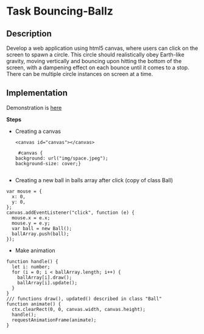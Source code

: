 # Task Bouncing-Ballz

## Description 
Develop a web application using html5 canvas, where users can click on the screen to spawn a circle. This circle should realistically obey Earth-like gravity, moving vertically and bouncing upon hitting the bottom of the screen, with a dampening effect on each bounce until it comes to a stop. There can be multiple circle instances on screen at a time.

## Implementation
Demonstration is [here](https://famous-empanada-69f2cb.netlify.app)

**Steps**
* Creating a canvas
  ```
  <canvas id="canvas"></canvas> 
  
   #canvas { 
  background: url("img/space.jpeg");
  background-size: cover;}
  

* Creating a new ball in balls array after click (copy of class Ball)
```
var mouse = {
  x: 0,
  y: 0,
};
canvas.addEventListener("click", function (e) {
  mouse.x = e.x;
  mouse.y = e.y;
  var ball = new Ball();
  ballArray.push(ball);
});
```


* Make animation

```
function handle() {
  let i: number;
  for (i = 0; i < ballArray.length; i++) {
    ballArray[i].draw();
    ballArray[i].update();
  }
}
/// functions draw(), updated() described in class "Ball"
function animate() {
  ctx.clearRect(0, 0, canvas.width, canvas.height);
  handle();
  requestAnimationFrame(animate);
}
```



